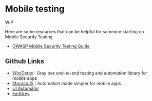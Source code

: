 # Mobile testing

WIP

Here are some resources that can be helpful for someone starting on Mobile Security Testing
- [OWASP Mobile Security Testing Guide ](https://github.com/OWASP/owasp-mstg)


## Github Links
- [Wix/Detox](https://github.com/wix/Detox) : Gray box end-to-end testing and automation library for mobile apps
- [MacacaJS](https://macacajs.com/) : Automation made simpler for mobile apps
- [UI Automator](https://www.tutorialspoint.com/android/android_ui_testing.htm)
- [EarlGrey](https://developers.googleblog.com/2016/02/earlgrey-ios-functional-ui-testing.html)